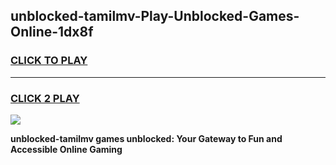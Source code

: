 
## unblocked-tamilmv-Play-Unblocked-Games-Online-1dx8f
<h3>
<a href="https://premium76.site?title=unblocked-tamilmv&ref=25A">CLICK TO PLAY</a></h3>
<hr>

<h3>
<a href="https://premium76.site?title=unblocked-tamilmv&ref=25A">CLICK 2 PLAY</a>
  
</h3>

<a href="https://premium76.site?title=unblocked-tamilmv&ref=25A"><img src="https://clearcache.store/games.png"></a>


**unblocked-tamilmv games unblocked: Your Gateway to Fun and Accessible Online Gaming**
